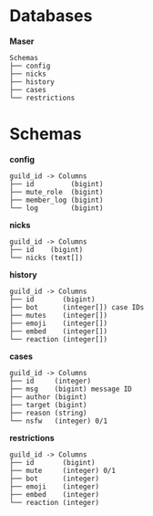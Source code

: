 # Databases
**Maser**
```
Schemas
├── config
├── nicks
├── history
├── cases
└── restrictions
```


# Schemas
**config**
```
guild_id -> Columns
├── id         (bigint)
├── mute_role  (bigint)
├── member_log (bigint)
└── log        (bigint)
```

**nicks**
```
guild_id -> Columns
├── id    (bigint)
└── nicks (text[])
```

**history**
```
guild_id -> Columns
├── id       (bigint)
├── bot      (integer[]) case IDs
├── mutes    (integer[])
├── emoji    (integer[])
├── embed    (integer[])
└── reaction (integer[])
```

**cases**
```
guild_id -> Columns
├── id     (integer)
├── msg    (bigint) message ID
├── author (bigint)
├── target (bigint)
├── reason (string)
└── nsfw   (integer) 0/1
```

**restrictions**
```
guild_id -> Columns
├── id       (bigint)
├── mute     (integer) 0/1
├── bot      (integer)
├── emoji    (integer)
├── embed    (integer)
└── reaction (integer)
```
